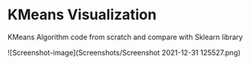 # KMeans Visualization
KMeans Algorithm code from scratch and compare with Sklearn library


![Screenshot-image](Screenshots/Screenshot 2021-12-31 125527.png)
